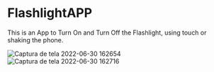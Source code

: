 # FlashlightAPP

This is an App to Turn On and Turn Off the Flashlight, 
using touch or shaking the phone. 

![Captura de tela 2022-06-30 162654](https://user-images.githubusercontent.com/81115692/176761454-f21944b9-2bad-4792-91c5-a8ea4d41d9d8.png)
![Captura de tela 2022-06-30 162716](https://user-images.githubusercontent.com/81115692/176761455-5c981063-7e4f-4e05-b6e6-a3a3a5daee5b.png)
